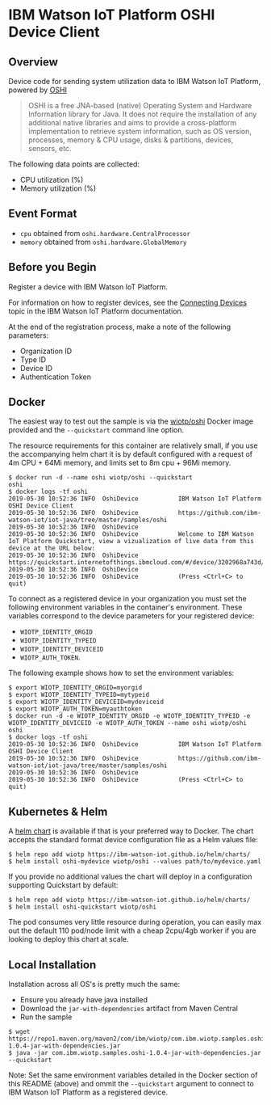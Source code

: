 # IBM Watson IoT Platform OSHI Device Client

## Overview
Device code for sending system utilization data to IBM Watson IoT Platform, powered by [OSHI](https://github.com/oshi/oshi)

> OSHI is a free JNA-based (native) Operating System and Hardware Information library for Java. It does not require the installation of any additional native libraries and aims to provide a cross-platform implementation to retrieve system information, such as OS version, processes, memory & CPU usage, disks & partitions, devices, sensors, etc.

The following data points are collected:
 * CPU utilization (%)
 * Memory utilization (%)


## Event Format

- `cpu` obtained from `oshi.hardware.CentralProcessor`
- `memory` obtained from `oshi.hardware.GlobalMemory`


## Before you Begin

Register a device with IBM Watson IoT Platform.  

For information on how to register devices, see the [Connecting Devices](https://www.ibm.com/support/knowledgecenter/SSQP8H/iot/platform/iotplatform_task.html) topic in the IBM Watson IoT Platform documentation.  

At the end of the registration process, make a note of the following parameters: 
   - Organization ID
   - Type ID
   - Device ID
   - Authentication Token  

## Docker

The easiest way to test out the sample is via the [wiotp/oshi](https://cloud.docker.com/u/wiotp/repository/docker/wiotp/oshi) Docker image provided and the `--quickstart` command line option.

The resource requirements for this container are relatively small, if you use the accompanying helm chart it is by default configured with a request of 4m CPU + 64Mi memory, and limits set to 8m cpu + 96Mi memory.

```
$ docker run -d --name oshi wiotp/oshi --quickstart
oshi
$ docker logs -tf oshi
2019-05-30 10:52:36 INFO  OshiDevice           IBM Watson IoT Platform OSHI Device Client
2019-05-30 10:52:36 INFO  OshiDevice           https://github.com/ibm-watson-iot/iot-java/tree/master/samples/oshi
2019-05-30 10:52:36 INFO  OshiDevice
2019-05-30 10:52:36 INFO  OshiDevice           Welcome to IBM Watson IoT Platform Quickstart, view a vizualization of live data from this device at the URL below:
2019-05-30 10:52:36 INFO  OshiDevice           https://quickstart.internetofthings.ibmcloud.com/#/device/3202968a743d/sensor/
2019-05-30 10:52:36 INFO  OshiDevice
2019-05-30 10:52:36 INFO  OshiDevice           (Press <Ctrl+C> to quit)
```

To connect as a registered device in your organization you must set the following environment variables in the container's environment. These variables correspond to the device parameters for your registered device: 
- `WIOTP_IDENTITY_ORGID`
- `WIOTP_IDENTITY_TYPEID`
- `WIOTP_IDENTITY_DEVICEID`
- `WIOTP_AUTH_TOKEN`.

The following example shows how to set the environment variables:

```
$ export WIOTP_IDENTITY_ORGID=myorgid
$ export WIOTP_IDENTITY_TYPEID=mytypeid
$ export WIOTP_IDENTITY_DEVICEID=mydeviceid
$ export WIOTP_AUTH_TOKEN=myauthtoken
$ docker run -d -e WIOTP_IDENTITY_ORGID -e WIOTP_IDENTITY_TYPEID -e WIOTP_IDENTITY_DEVICEID -e WIOTP_AUTH_TOKEN --name oshi wiotp/oshi
oshi
$ docker logs -tf oshi
2019-05-30 10:52:36 INFO  OshiDevice           IBM Watson IoT Platform OSHI Device Client
2019-05-30 10:52:36 INFO  OshiDevice           https://github.com/ibm-watson-iot/iot-java/tree/master/samples/oshi
2019-05-30 10:52:36 INFO  OshiDevice
2019-05-30 10:52:36 INFO  OshiDevice           (Press <Ctrl+C> to quit)
```

## Kubernetes & Helm

A [helm chart](https://github.com/ibm-watson-iot/iot-python/tree/master/samples/psutil/helm/psutil) is available if that is your preferred way to Docker.  The chart accepts the standard format device configuration file as a Helm values file:

```
$ helm repo add wiotp https://ibm-watson-iot.github.io/helm/charts/
$ helm install oshi-mydevice wiotp/oshi --values path/to/mydevice.yaml
```

If you provide no additional values the chart will deploy in a configuration supporting Quickstart by default:

```
$ helm repo add wiotp https://ibm-watson-iot.github.io/helm/charts/
$ helm install oshi-quickstart wiotp/oshi
```

The pod consumes very little resource during operation, you can easily max out the default 110 pod/node limit with a cheap 2cpu/4gb worker if you are looking to deploy this chart at scale.


## Local Installation
Installation across all OS's is pretty much the same:

- Ensure you already have java installed
- Download the `jar-with-dependencies` artifact from Maven Central
- Run the sample

```
$ wget https://repo1.maven.org/maven2/com/ibm/wiotp/com.ibm.wiotp.samples.oshi/1.0.4/com.ibm.wiotp.samples.oshi-1.0.4-jar-with-dependencies.jar
$ java -jar com.ibm.wiotp.samples.oshi-1.0.4-jar-with-dependencies.jar --quickstart
```

Note: Set the same environment variables detailed in the Docker section of this README (above) and ommit the `--quickstart` argument to connect to IBM Watson IoT Platform as a registered device.

